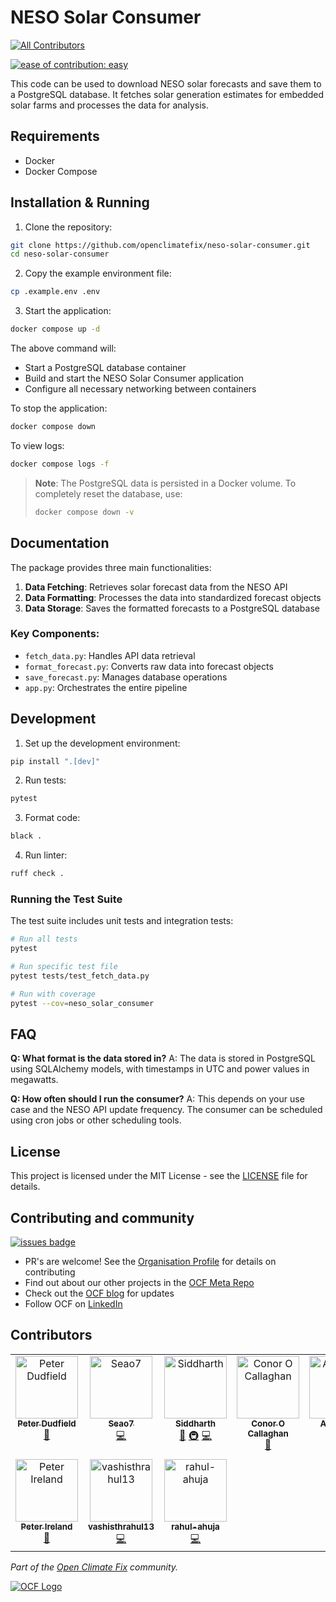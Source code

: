 # NESO Solar Consumer
<!-- ALL-CONTRIBUTORS-BADGE:START - Do not remove or modify this section -->
[![All Contributors](https://img.shields.io/badge/all_contributors-10-orange.svg?style=flat-square)](#contributors-)
<!-- ALL-CONTRIBUTORS-BADGE:END -->

[![ease of contribution: easy](https://img.shields.io/badge/ease%20of%20contribution:%20easy-32bd50)](https://github.com/openclimatefix#how-easy-is-it-to-get-involved)

This code can be used to download NESO solar forecasts and save them to a PostgreSQL database. It fetches solar generation estimates for embedded solar farms and processes the data for analysis.

## Requirements

- Docker
- Docker Compose

## Installation & Running

1. Clone the repository:
```bash
git clone https://github.com/openclimatefix/neso-solar-consumer.git
cd neso-solar-consumer
```

2. Copy the example environment file:
```bash
cp .example.env .env
```

3. Start the application:
```bash
docker compose up -d
```

The above command will:
- Start a PostgreSQL database container
- Build and start the NESO Solar Consumer application
- Configure all necessary networking between containers

To stop the application:
```bash
docker compose down
```

To view logs:
```bash
docker compose logs -f
```

> **Note**: The PostgreSQL data is persisted in a Docker volume. To completely reset the database, use:
> ```bash
> docker compose down -v
> ```

## Documentation

The package provides three main functionalities:

1. **Data Fetching**: Retrieves solar forecast data from the NESO API
2. **Data Formatting**: Processes the data into standardized forecast objects
3. **Data Storage**: Saves the formatted forecasts to a PostgreSQL database

### Key Components:

- `fetch_data.py`: Handles API data retrieval
- `format_forecast.py`: Converts raw data into forecast objects
- `save_forecast.py`: Manages database operations
- `app.py`: Orchestrates the entire pipeline

## Development

1. Set up the development environment:
```bash
pip install ".[dev]"
```

2. Run tests:
```bash
pytest
```

3. Format code:
```bash
black .
```

4. Run linter:
```bash
ruff check .
```

### Running the Test Suite

The test suite includes unit tests and integration tests:

```bash
# Run all tests
pytest

# Run specific test file
pytest tests/test_fetch_data.py

# Run with coverage
pytest --cov=neso_solar_consumer
```

## FAQ

**Q: What format is the data stored in?**
A: The data is stored in PostgreSQL using SQLAlchemy models, with timestamps in UTC and power values in megawatts.

**Q: How often should I run the consumer?**
A: This depends on your use case and the NESO API update frequency. The consumer can be scheduled using cron jobs or other scheduling tools.

## License

This project is licensed under the MIT License - see the [LICENSE](LICENSE) file for details.

## Contributing and community

[![issues badge](https://img.shields.io/github/issues/openclimatefix/neso-solar-consumer?color=FFAC5F)](https://github.com/openclimatefix/neso-solar-consumer/issues?q=is%3Aissue+is%3Aopen+sort%3Aupdated-desc)

- PR's are welcome! See the [Organisation Profile](https://github.com/openclimatefix) for details on contributing
- Find out about our other projects in the [OCF Meta Repo](https://github.com/openclimatefix/ocf-meta-repo)
- Check out the [OCF blog](https://openclimatefix.org/blog) for updates
- Follow OCF on [LinkedIn](https://uk.linkedin.com/company/open-climate-fix)


## Contributors


<!-- ALL-CONTRIBUTORS-LIST:START - Do not remove or modify this section -->
<!-- prettier-ignore-start -->
<!-- markdownlint-disable -->
<table>
  <tbody>
    <tr>
      <td align="center" valign="top" width="14.28%"><a href="https://github.com/peterdudfield"><img src="https://avatars.githubusercontent.com/u/34686298?v=4?s=100" width="100px;" alt="Peter Dudfield"/><br /><sub><b>Peter Dudfield</b></sub></a><br /><a href="#ideas-peterdudfield" title="Ideas, Planning, & Feedback">🤔</a></td>
      <td align="center" valign="top" width="14.28%"><a href="https://github.com/Seao7"><img src="https://avatars.githubusercontent.com/u/100257888?v=4?s=100" width="100px;" alt="Seao7"/><br /><sub><b>Seao7</b></sub></a><br /><a href="https://github.com/openclimatefix/neso-solar-consumer/commits?author=Seao7" title="Code">💻</a></td>
      <td align="center" valign="top" width="14.28%"><a href="http://siddharth7113.github.io"><img src="https://avatars.githubusercontent.com/u/114160268?v=4?s=100" width="100px;" alt="Siddharth"/><br /><sub><b>Siddharth</b></sub></a><br /><a href="https://github.com/openclimatefix/neso-solar-consumer/pulls?q=is%3Apr+reviewed-by%3Asiddharth7113" title="Reviewed Pull Requests">👀</a> <a href="#infra-siddharth7113" title="Infrastructure (Hosting, Build-Tools, etc)">🚇</a> <a href="https://github.com/openclimatefix/neso-solar-consumer/commits?author=siddharth7113" title="Code">💻</a></td>
      <td align="center" valign="top" width="14.28%"><a href="https://github.com/Conor0Callaghan"><img src="https://avatars.githubusercontent.com/u/4090256?v=4?s=100" width="100px;" alt="Conor O Callaghan"/><br /><sub><b>Conor O Callaghan</b></sub></a><br /><a href="https://github.com/openclimatefix/neso-solar-consumer/commits?author=Conor0Callaghan" title="Documentation">📖</a></td>
      <td align="center" valign="top" width="14.28%"><a href="https://github.com/alirashidAR"><img src="https://avatars.githubusercontent.com/u/110668489?v=4?s=100" width="100px;" alt="Ali Rashid"/><br /><sub><b>Ali Rashid</b></sub></a><br /><a href="https://github.com/openclimatefix/neso-solar-consumer/commits?author=alirashidAR" title="Tests">⚠️</a></td>
      <td align="center" valign="top" width="14.28%"><a href="https://github.com/ManzoorAhmedShaikh"><img src="https://avatars.githubusercontent.com/u/110716002?v=4?s=100" width="100px;" alt="Manzoor Ahmed Shaikh"/><br /><sub><b>Manzoor Ahmed Shaikh</b></sub></a><br /><a href="https://github.com/openclimatefix/neso-solar-consumer/commits?author=ManzoorAhmedShaikh" title="Code">💻</a></td>
      <td align="center" valign="top" width="14.28%"><a href="http://anaskhan.me"><img src="https://avatars.githubusercontent.com/u/83116240?v=4?s=100" width="100px;" alt="Anas Khan"/><br /><sub><b>Anas Khan</b></sub></a><br /><a href="https://github.com/openclimatefix/neso-solar-consumer/commits?author=anxkhn" title="Documentation">📖</a></td>
    </tr>
    <tr>
      <td align="center" valign="top" width="14.28%"><a href="https://github.com/pjireland"><img src="https://avatars.githubusercontent.com/u/16693035?v=4?s=100" width="100px;" alt="Peter Ireland"/><br /><sub><b>Peter Ireland</b></sub></a><br /><a href="https://github.com/openclimatefix/neso-solar-consumer/commits?author=pjireland" title="Documentation">📖</a></td>
      <td align="center" valign="top" width="14.28%"><a href="https://github.com/vashisthrahul13"><img src="https://avatars.githubusercontent.com/u/182660137?v=4?s=100" width="100px;" alt="vashisthrahul13"/><br /><sub><b>vashisthrahul13</b></sub></a><br /><a href="https://github.com/openclimatefix/neso-solar-consumer/commits?author=vashisthrahul13" title="Code">💻</a></td>
      <td align="center" valign="top" width="14.28%"><a href="https://github.com/rahul-ahuja"><img src="https://avatars.githubusercontent.com/u/21355015?v=4?s=100" width="100px;" alt="rahul-ahuja"/><br /><sub><b>rahul-ahuja</b></sub></a><br /><a href="https://github.com/openclimatefix/neso-solar-consumer/commits?author=rahul-ahuja" title="Code">💻</a></td>
    </tr>
  </tbody>
</table>

<!-- markdownlint-restore -->
<!-- prettier-ignore-end -->

<!-- ALL-CONTRIBUTORS-LIST:END -->
*Part of the [Open Climate Fix](https://github.com/orgs/openclimatefix/people) community.*

[![OCF Logo](https://cdn.prod.website-files.com/62d92550f6774db58d441cca/6324a2038936ecda71599a8b_OCF_Logo_black_trans.png)](https://openclimatefix.org)
